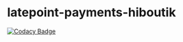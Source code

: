 # latepoint-payments-hiboutik
[![Codacy Badge](https://api.codacy.com/project/badge/Grade/a2c8d038eb994541bd87e30bb9328812)](https://app.codacy.com/gh/arthuRHD/latepoint-payments-hiboutik?utm_source=github.com&utm_medium=referral&utm_content=arthuRHD/latepoint-payments-hiboutik&utm_campaign=Badge_Grade_Settings)